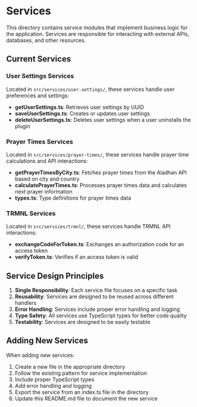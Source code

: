 # Services

This directory contains service modules that implement business logic for the application. Services are responsible for interacting with external APIs, databases, and other resources.

## Current Services

### User Settings Services

Located in `src/services/user-settings/`, these services handle user preferences and settings:

- **getUserSettings.ts**: Retrieves user settings by UUID
- **saveUserSettings.ts**: Creates or updates user settings
- **deleteUserSettings.ts**: Deletes user settings when a user uninstalls the plugin

### Prayer Times Services

Located in `src/services/prayer-times/`, these services handle prayer time calculations and API interactions:

- **getPrayerTimesByCity.ts**: Fetches prayer times from the Aladhan API based on city and country
- **calculatePrayerTimes.ts**: Processes prayer times data and calculates next prayer information
- **types.ts**: Type definitions for prayer times data

### TRMNL Services

Located in `src/services/trmnl/`, these services handle TRMNL API interactions:

- **exchangeCodeForToken.ts**: Exchanges an authorization code for an access token
- **verifyToken.ts**: Verifies if an access token is valid

## Service Design Principles

1. **Single Responsibility**: Each service file focuses on a specific task
2. **Reusability**: Services are designed to be reused across different handlers
3. **Error Handling**: Services include proper error handling and logging
4. **Type Safety**: All services use TypeScript types for better code quality
5. **Testability**: Services are designed to be easily testable

## Adding New Services

When adding new services:

1. Create a new file in the appropriate directory
2. Follow the existing pattern for service implementation
3. Include proper TypeScript types
4. Add error handling and logging
5. Export the service from an index.ts file in the directory
6. Update this README.md file to document the new service
